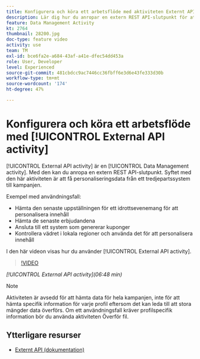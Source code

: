 ```yaml
---
title: Konfigurera och köra ett arbetsflöde med aktiviteten Externt API
description: Lär dig hur du anropar en extern REST API-slutpunkt för att hämta personaliseringsdata från ett tredjepartssystem till kampanjen.
feature: Data Management Activity
kt: 2764
thumbnail: 28200.jpg
doc-type: feature video
activity: use
team: TM
exl-id: bce6fa2e-a684-43af-a41e-dfec54dd453a
role: User, Developer
level: Experienced
source-git-commit: 481cbdcc9ac7446cc36fbff6e3d6e43fe333d30b
workflow-type: tm+mt
source-wordcount: '174'
ht-degree: 47%

---
```


# Konfigurera och köra ett arbetsflöde med [!UICONTROL External API activity]

[!UICONTROL External API activity] är en [!UICONTROL Data Management activity]. Med den kan du anropa en extern REST API-slutpunkt. Syftet med den här aktiviteten är att få personaliseringsdata från ett tredjepartssystem till kampanjen.

Exempel med användningsfall:

* Hämta den senaste uppställningen för ett idrottsevenemang för att personalisera innehåll
* Hämta de senaste erbjudandena
* Ansluta till ett system som genererar kuponger
* Kontrollera vädret i lokala regioner och använda det för att personalisera innehåll

I den här videon visas hur du använder [!UICONTROL External API activity].

>[!VIDEO](https://video.tv.adobe.com/v/28200/?quality=12)

*[!UICONTROL External API activity](06:48 min)*

>[!NOTE]
>
>Aktiviteten är avsedd för att hämta data för hela kampanjen, inte för att hämta specifik information för varje profil eftersom det kan leda till att stora mängder data överförs. Om ett användningsfall kräver profilspecifik information bör du använda aktiviteten Överför fil.

## Ytterligare resurser

* [Externt API (dokumentation)](https://experienceleague.adobe.com/docs/campaign-standard/using/managing-processes-and-data/data-management-activities/external-api.html?lang=en)
